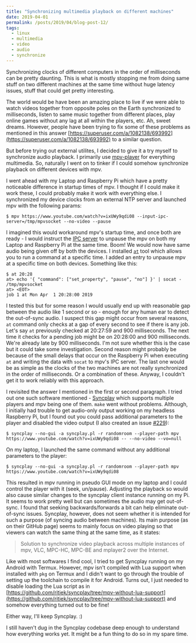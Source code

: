 ```yaml
---
title: "Synchronizing multimedia playback on different machines"
date: 2019-04-01
permalink: /posts/2019/04/blog-post-12/
tags:
  - linux
  - multimedia
  - video
  - audio
  - synchronize
---
```


Synchronizing clocks of different computers in the order of milliseconds can be pretty daunting. This is what is
mostly stopping me from doing same stuff on two different machines at the same time without huge latency issues,
stuff that could get pretty interesting.

The world would be have been an amazing place to live if we were able to watch videos together from opposite poles
on the Earth synchronized to milliseconds, listen to same music together from different places, play online games
without any lag at all within the players, etc. Ah, sweet dreams. However, people have been trying to fix some of
these problems as mentioned in this answer [https://superuser.com/a/1082138/693992](https://superuser.com/a/1082138/693992)
to a similar question.

But before trying out external utilites, I decided to give it a try myself to synchronize audio playback. I
primarily use [mpv-player](https://mpv.io/) for everything multimedia. So, naturally I went on to tinker
if I could somehow synchronize playback on different devices with mpv.

I went ahead with my Laptop and Raspberry Pi which have a pretty noticeable difference in startup times of mpv.
I thought if I could make it work these, I could probably make it work with everything else. I synchronized my
device clocks from an external NTP server and launched mpv with the following params:
```
$ mpv https://www.youtube.com/watch?v=ixUWy9qdi08 --input-ipc-server=/tmp/mpvsocket --no-video --pause
```

I imagined this would workaround mpv's startup time, and once both are ready - I would instruct the
[IPC server](https://mpv.io/manual/stable/#json-ipc) to unpause the mpv on both my Laptop and Raspberry Pi at the
same time. Boom! We would now have same audio being given off by both the devices. I installed
[`at`](https://www.linuxjournal.com/content/schedule-one-time-commands-unix-tool) tool which allows you to run a
command at a specific time. I added an entry to unpause mpv at a specific time on both devices. Something like this:
```
$ at 20:28
at> echo '{ "command": ["set_property", "pause", "no"] }' | socat - /tmp/mpvsocket
at> <EOT>
job 1 at Mon Apr  1 20:28:00 2019
```

I tested this but for some reason I would usually end up with reasonable gap between the audio like 1 second or so -
enough for any human ear to detect the out-of-sync audio. I suspect this gap might occur from several reasons, `at`
command only checks at a gap of every second to see if there is any job. Let's say `at` previously checked at 20:27:59
and 900 milliseconds. The next time it checks for a pending job might be on 20:28:00 and 900 milliseconds. We're
already late by 900 milliseconds. I'm not sure whether this is the case but it could take some investigation.
Second reason might probably be because of the small delays that occur on the Raspberry Pi when executing `at` and
writing the data with `socat` to mpv's IPC server. The last one would be as simple as the clocks of the two machines
are not really synchronized in the order of milliseconds. Or a combination of these. Anyway, I couldn't get it to
work reliably with this approach.

I revisited the answer I mentioned in the first or second paragraph. I tried out one such software mentioned -
[Syncplay](https://github.com/Syncplay/syncplay/) which supports multiple players and mpv being one of them. `make`
went without problems. Although, I initially had trouble to get audio-only output working on my headless Raspberry Pi,
but I found out you could pass additional parameters to the player and disabled the video output (I also created an issue
[#229](https://github.com/Syncplay/syncplay/issues/229)):
```
$ syncplay --no-gui -a syncplay.pl -r randomroom --player-path mpv https://www.youtube.com/watch?v=ixUWy9qdi08 -- --no-video --vo=null
```

On my laptop, I launched the same command without any additional parameters to the player:
```
$ syncplay --no-gui -a syncplay.pl -r randomroom --player-path mpv https://www.youtube.com/watch?v=ixUWy9qdi08
```

This resulted in mpv running in pseudo GUI mode on my laptop and I could control the player with it (seek, un/pause).
Adjusting the playback so would also cause similar changes to the syncplay client instance running on my Pi. It seems
to work pretty well but can sometimes the audio may get out-of-sync. I found that seeking backwards/forwards a bit can
help eliminate out-of-sync issues. Syncplay, however, does not seem whether it is intended for such a purpose (of syncing
audio between machines). Its main purpose (as on their GitHub page) seems to mainly focus on video playing so that viewers
can watch the same thing at the same time, as it states:

> Solution to synchronize video playback across multiple instances of mpv, VLC, MPC-HC, MPC-BE and mplayer2 over the
> Internet.

Like with most softwares I find cool, I tried to get Syncplay running on my Android with Termux. However, mpv isn't
compiled with Lua support when installed with `pkg` on Termux and I didn't want to go through the trouble of
setting up the toolchain to compile it for Android. Turns out, I just needed to disable loading the Lua script
as in [https://github.com/ritiek/syncplay/tree/mpv-without-lua-support](https://github.com/ritiek/syncplay/tree/mpv-without-lua-support)
and somehow everything turned out to be fine!

Either way, I'll keep Syncplay. :)

I still haven't dug in the Syncplay codebase deep enough to understand how everything works yet. It might be
a fun thing to do so in my spare time.
